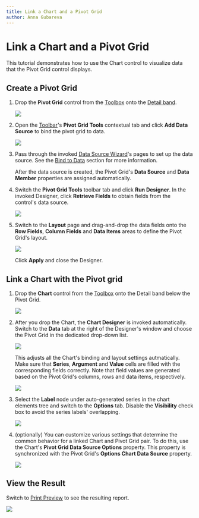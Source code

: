 ```yaml
---
title: Link a Chart and a Pivot Grid
author: Anna Gubareva
---
```

# Link a Chart and a Pivot Grid

This tutorial demonstrates how to use the Chart control to visualize data that the Pivot Grid control displays.

## Create a Pivot Grid

1. Drop the **Pivot Grid** control from the [Toolbox](../../report-designer-tools/toolbox.md) onto the [Detail band](../../introduction-to-banded-reports.md).

    ![](../../../../../images/eurd-win-add-pivot-grid-to-report.png)

2. Open the [Toolbar](../../report-designer-tools/toolbar.md)'s **Pivot Grid Tools** contextual tab and click **Add Data Source** to bind the pivot grid to data.

    ![](../../../../../images/eurd-win-pivot-grid-toolbar-add-data-source.png)

3. Pass through the invoked [Data Source Wizard](../../report-designer-tools/data-source-wizard.md)'s pages to set up the data source. See the [Bind to Data](../../bind-to-data.md) section for more information.

    After the data source is created, the Pivot Grid's **Data Source** and **Data Member** properties are assigned automatically.

4.  Switch the **Pivot Grid Tools** toolbar tab and click **Run Designer**. In the invoked Designer, click **Retrieve Fields**  to obtain fields from the control's data source.

    ![](../../../../../images/eurd-win-pivot-grid-designer-retrieve-fields.png)

5. Switch to the **Layout** page and drag-and-drop the data fields onto the **Row Fields**, **Column Fields** and **Data Items** areas to define the Pivot Grid's layout.

    ![](../../../../../images/eurd-win-pivot-grid-designer-layout.png)

    Click **Apply** and close the Designer.

## Link a Chart with the Pivot grid

1.  Drop the **Chart** control from the [Toolbox](../../report-designer-tools/toolbox.md) onto the Detail band below the Pivot Grid.

    ![](../../../../../images/eurd-win-add-chart-to-link-with-pivot-grid.png)

2. After you drop the Chart, the **Chart Designer** is invoked automatically. Switch to the **Data** tab at the right of the Designer's window and choose the Pivot Grid in the dedicated drop-down list.

    ![](../../../../../images/eurd-win-chart-designer-pivot-grid-data-source.png)

    This adjusts all the Chart's binding and layout settings autmatically. Make sure that **Series**, **Argument** and **Value** cells are filled with the corresponding fields correctly. Note that field values are generated based on the Pivot Grid's columns, rows and data items, respectively.

    ![](../../../../../images/eurd-win-chart-designer-pivot-grid-result.png)

3. Select the **Label** node under auto-generated series in the chart elements tree and switch to the **Options** tab. Disable the **Visibility** check box to avoid the series labels' overlapping.

    ![](../../../../../images/eurd-win-chart-designer-auto-series-label-visibility.png)

4. (optionally) You can customize various settings that determine the common behavior for a linked Chart and Pivot Grid pair. To do this, use the Chart's **Pivot Grid Data Source Options** property. This property is synchronized with the Pivot Grid's **Options Chart Data Source** property.

    ![](../../../../../images/eurd-win-chart-pivot-grid-data-source-options.png)


## View the Result

Switch to [Print Preview](../../preview-print-and-export-reports.md) to see the resulting report.

![](../../../../../images/eurd-win-pivot-grid-with-chart-result.png)